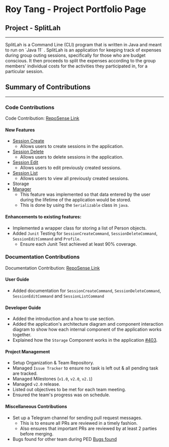 # Roy Tang - Project Portfolio Page

## Project - SplitLah
<hr>
SplitLah is a Command Line (CLI) program that is written in Java and meant to run on `Java 11` . SplitLah is an 
application for keeping track of expenses during group outing sessions, specifically for those 
who are budget conscious. It then proceeds to split the expenses according to the group members' individual costs for 
the activities they participated in, for a particular session.


## Summary of Contributions
<hr>

### Code Contributions
Code Contribution: [RepoSense Link](https://nus-cs2113-ay2122s2.github.io/tp-dashboard/?search=&sort=totalCommits%20dsc&sortWithin=title&timeframe=commit&mergegroup=&groupSelect=groupByRepos&breakdown=true&checkedFileTypes=docs~functional-code~test-code~other&since=2022-02-18&tabOpen=true&tabType=authorship&tabAuthor=froststein&tabRepo=AY2122S2-CS2113T-T10-1%2Ftp%5Bmaster%5D&authorshipIsMergeGroup=false&authorshipFileTypes=functional-code~test-code~other&authorshipIsBinaryFileTypeChecked=false)
#### New Features
* [Session Create](https://github.com/AY2122S2-CS2113T-T10-1/tp/blob/master/src/main/java/seedu/splitlah/command/SessionCreateCommand.java)
  * Allows users to create sessions in the application.
* [Session Delete](https://github.com/AY2122S2-CS2113T-T10-1/tp/blob/master/src/main/java/seedu/splitlah/command/SessionDeleteCommand.java)
  * Allows users to delete sessions in the application.
* [Session Edit](https://github.com/AY2122S2-CS2113T-T10-1/tp/blob/master/src/main/java/seedu/splitlah/command/SessionEditCommand.java) 
  * Allows users to edit previously created sessions.
* [Session List](https://github.com/AY2122S2-CS2113T-T10-1/tp/blob/master/src/main/java/seedu/splitlah/command/SessionListCommand.java)
  * Allows users to view all previously created sessions.
* Storage
* [Manager](https://github.com/AY2122S2-CS2113T-T10-1/tp/blob/master/src/main/java/seedu/splitlah/data/Manager.java)
  * This feature was implemented so that data entered by the user during the lifetime of the application would be stored.
  * This is done by using the `Serializable` class in `java`.

#### Enhancements to existing features:
* Implemented a wrapper class for storing a list of Person objects.
* Added `Junit` Testing for `SessionCreateCommand`, `SessionDeleteCommand`, `SessionEditCommand` and `Profile`.
  * Ensure each Junit Test achieved at least 90% coverage.

### Documentation Contributions
Documentation Contribution: [RepoSense Link](https://nus-cs2113-ay2122s2.github.io/tp-dashboard/?search=&sort=totalCommits%20dsc&sortWithin=title&timeframe=commit&mergegroup=&groupSelect=groupByRepos&breakdown=true&checkedFileTypes=docs~functional-code~test-code~other&since=2022-02-18&tabOpen=true&tabType=authorship&tabAuthor=froststein&tabRepo=AY2122S2-CS2113T-T10-1%2Ftp%5Bmaster%5D&authorshipIsMergeGroup=false&authorshipFileTypes=docs&authorshipIsBinaryFileTypeChecked=false)
#### User Guide
* Added documentation for `SessionCreateCommand`, `SessionDeleteCommand`, `SessionEditCommand` and `SessionListCommand`

#### Developer Guide
* Added the introduction and a how to use section.
* Added the application's architecture diagram and component interaction diagram to show how each internal component of the application works together.
* Explained how the `Storage` Component works in the application [#403](https://github.com/AY2122S2-CS2113T-T10-1/tp/pull/403/files).

#### Project Management
* Setup Organization & Team Repository.
* Managed `Issue Tracker` to ensure no task is left out & all pending task are tracked.
* Managed Milestones (`v1.0`, `v2.0`, `v2.1`)
* Managed `v2.0` release.
* Listed out objectives to be met for each team meeting.
* Ensured the team's progress was on schedule.

#### Miscellaneous Contributions
* Set up a Telegram channel for sending pull request messages.
    * This is to ensure all PRs are reviewed in a timely fashion.
    * Also ensures that important PRs are reviewed by at least 2 parties before merging.
* Bugs found for other team during PED [Bugs found](https://github.com/froststein/ped/issues)
